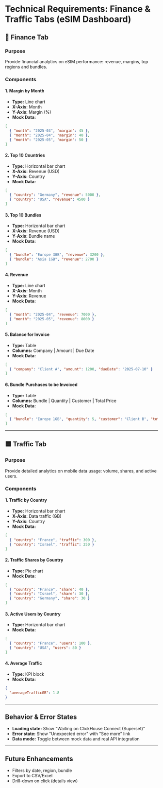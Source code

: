 # Technical Requirements: Finance & Traffic Tabs (eSIM Dashboard)

## 🔷 Finance Tab

### Purpose
Provide financial analytics on eSIM performance: revenue, margins, top regions and bundles.

### Components

#### 1. Margin by Month
- **Type:** Line chart
- **X-Axis:** Month
- **Y-Axis:** Margin (%)
- **Mock Data:**
```json
[
  { "month": "2025-03", "margin": 45 },
  { "month": "2025-04", "margin": 40 },
  { "month": "2025-05", "margin": 50 }
]
```

#### 2. Top 10 Countries
- **Type:** Horizontal bar chart
- **X-Axis:** Revenue (USD)
- **Y-Axis:** Country
- **Mock Data:**
```json
[
  { "country": "Germany", "revenue": 5000 },
  { "country": "USA", "revenue": 4500 }
]
```

#### 3. Top 10 Bundles
- **Type:** Horizontal bar chart
- **X-Axis:** Revenue (USD)
- **Y-Axis:** Bundle name
- **Mock Data:**
```json
[
  { "bundle": "Europe 3GB", "revenue": 3200 },
  { "bundle": "Asia 1GB", "revenue": 2700 }
]
```

#### 4. Revenue
- **Type:** Line chart
- **X-Axis:** Month
- **Y-Axis:** Revenue
- **Mock Data:**
```json
[
  { "month": "2025-04", "revenue": 7000 },
  { "month": "2025-05", "revenue": 8000 }
]
```

#### 5. Balance for Invoice
- **Type:** Table
- **Columns:** Company | Amount | Due Date
- **Mock Data:**
```json
[
  { "company": "Client A", "amount": 1200, "dueDate": "2025-07-10" }
]
```

#### 6. Bundle Purchases to be Invoiced
- **Type:** Table
- **Columns:** Bundle | Quantity | Customer | Total Price
- **Mock Data:**
```json
[
  { "bundle": "Europe 1GB", "quantity": 5, "customer": "Client B", "total": 100 }
]
```

---

## 🟦 Traffic Tab

### Purpose
Provide detailed analytics on mobile data usage: volume, shares, and active users.

### Components

#### 1. Traffic by Country
- **Type:** Horizontal bar chart
- **X-Axis:** Data traffic (GB)
- **Y-Axis:** Country
- **Mock Data:**
```json
[
  { "country": "France", "traffic": 300 },
  { "country": "Israel", "traffic": 250 }
]
```

#### 2. Traffic Shares by Country
- **Type:** Pie chart
- **Mock Data:**
```json
[
  { "country": "France", "share": 40 },
  { "country": "Israel", "share": 30 },
  { "country": "Germany", "share": 30 }
]
```

#### 3. Active Users by Country
- **Type:** Horizontal bar chart
- **Mock Data:**
```json
[
  { "country": "France", "users": 100 },
  { "country": "USA", "users": 80 }
]
```

#### 4. Average Traffic
- **Type:** KPI block
- **Mock Data:**
```json
{
  "averageTrafficGB": 1.8
}
```

---

## Behavior & Error States

- **Loading state:** Show "Waiting on ClickHouse Connect (Superset)"
- **Error state:** Show "Unexpected error" with "See more" link
- **Data mode:** Toggle between mock data and real API integration

---

## Future Enhancements

- Filters by date, region, bundle
- Export to CSV/Excel
- Drill-down on click (details view)

